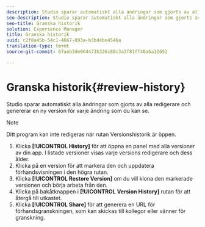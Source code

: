 ```yaml
---
description: Studio sparar automatiskt alla ändringar som gjorts av alla redigerare och genererar en ny version för varje ändring som du kan se.
seo-description: Studio sparar automatiskt alla ändringar som gjorts av alla redigerare och genererar en ny version för varje ändring som du kan se.
seo-title: Granska historik
solution: Experience Manager
title: Granska historik
uuid: c2f8a45b-54c1-4667-893a-b3bd4be4546a
translation-type: tm+mt
source-git-commit: 67aeb3de964473b326c88c3a3f81ff48a6a12652

---
```



# Granska historik{#review-history}

Studio sparar automatiskt alla ändringar som gjorts av alla redigerare och genererar en ny version för varje ändring som du kan se.

>[!NOTE]
>
>Ditt program kan inte redigeras när rutan Versionshistorik är öppen.

1. Klicka **[!UICONTROL History]** för att öppna en panel med alla versioner av din app. I listade versioner visas varje versions redigerare och dess ålder.
1. Klicka på en version för att markera den och uppdatera förhandsvisningen i den högra rutan.
1. Klicka **[!UICONTROL Restore Version]** om du vill klona den markerade versionen och börja arbeta från den.
1. Klicka på bakåtknappen i **[!UICONTROL Version History]** rutan för att återgå till utkastet.
1. Klicka **[!UICONTROL Share]** för att generera en URL för förhandsgranskningen, som kan skickas till kollegor eller vänner för granskning.
